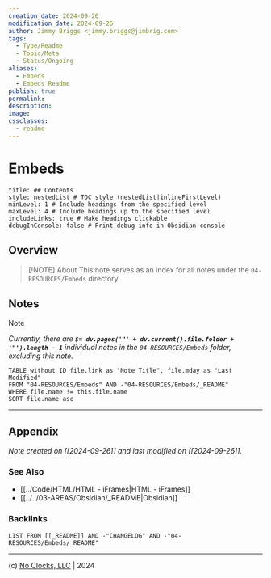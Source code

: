 ```yaml
---
creation_date: 2024-09-26
modification_date: 2024-09-26
author: Jimmy Briggs <jimmy.briggs@jimbrig.com>
tags:
  - Type/Readme
  - Topic/Meta
  - Status/Ongoing
aliases:
  - Embeds
  - Embeds Readme
publish: true
permalink:
description:
image:
cssclasses:
  - readme
---
```



# Embeds

```table-of-contents
title: ## Contents 
style: nestedList # TOC style (nestedList|inlineFirstLevel)
minLevel: 1 # Include headings from the specified level
maxLevel: 4 # Include headings up to the specified level
includeLinks: true # Make headings clickable
debugInConsole: false # Print debug info in Obsidian console
```

## Overview

> [!NOTE] About
> This note serves as an index for all notes under the `04-RESOURCES/Embeds` directory.

## Notes

> [!NOTE]
> *Currently, there are **`$= dv.pages('"' + dv.current().file.folder + '"').length - 1`**  individual notes in the `04-RESOURCES/Embeds` folder, excluding this note.*

```dataview
TABLE without ID file.link as "Note Title", file.mday as "Last Modified"
FROM "04-RESOURCES/Embeds" AND -"04-RESOURCES/Embeds/_README"
WHERE file.name != this.file.name
SORT file.name asc
```

***

## Appendix

*Note created on [[2024-09-26]] and last modified on [[2024-09-26]].*

### See Also

- [[../Code/HTML/HTML - iFrames|HTML - iFrames]]
- [[../../03-AREAS/Obsidian/_README|Obsidian]]

### Backlinks

```dataview
LIST FROM [[_README]] AND -"CHANGELOG" AND -"04-RESOURCES/Embeds/_README"
```

***

(c) [No Clocks, LLC](https://github.com/noclocks) | 2024